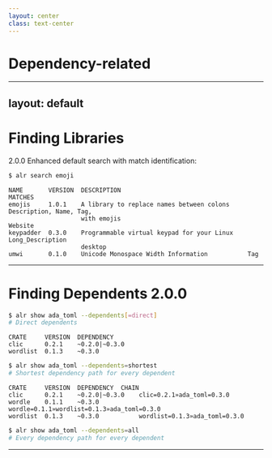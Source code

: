 ```yaml
---
layout: center
class: text-center
---
```


# Dependency-related

---
layout: default
---

# Finding Libraries

<badge color="purple">2.0.0</badge> Enhanced default search with match identification:

```bash
$ alr search emoji
```

```text
NAME       VERSION  DESCRIPTION                                    MATCHES
emojis     1.0.1    A library to replace names between colons     Description, Name, Tag,
                    with emojis                                    Website
keypadder  0.3.0    Programmable virtual keypad for your Linux    Long_Description
                    desktop
umwi       0.1.0    Unicode Monospace Width Information           Tag
```

---

# Finding Dependents <badge color="purple">2.0.0</badge> 

```bash
$ alr show ada_toml --dependents[=direct]
# Direct dependents
```

```text
CRATE     VERSION  DEPENDENCY 
clic      0.2.1    ~0.2.0|~0.3.0 
wordlist  0.1.3    ~0.3.0
```

```bash
$ alr show ada_toml --dependents=shortest
# Shortest dependency path for every dependent
```

```
CRATE     VERSION  DEPENDENCY  CHAIN 
clic      0.2.1    ~0.2.0|~0.3.0    clic=0.2.1»ada_toml=0.3.0
wordle    0.1.1    ~0.3.0           wordle=0.1.1»wordlist=0.1.3»ada_toml=0.3.0
wordlist  0.1.3    ~0.3.0           wordlist=0.1.3»ada_toml=0.3.0
```

```bash
$ alr show ada_toml --dependents=all
# Every dependency path for every dependent
```

---